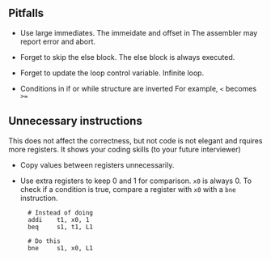 ## Pitfalls  

* Use large immediates. The immeidate and offset in The assembler may report
  error and abort.

* Forget to skip the else block. The else block is always executed.

* Forget to update the loop control variable. Infinite loop.

* Conditions in if or while structure are inverted For example, `<` becomes
  `>=`

## Unnecessary instructions

This does not affect the correctness, but not code is not elegant and rquires
more registers. It shows your coding skills (to your future interviewer)

* Copy values between registers unnecessarily.

* Use extra registers to keep 0 and 1 for comparison. `x0` is always 0. To
  check if a condition is true, compare a register with `x0` with a `bne`
  instruction.

  ```
    # Instead of doing 
    addi    t1, x0, 1
    beq     s1, t1, L1

    # Do this
    bne     s1, x0, L1
  ```
    

